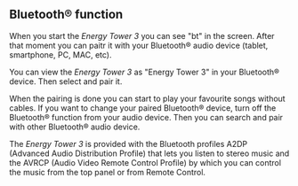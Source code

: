 ## Bluetooth® function

When you start the *Energy Tower 3* you can see "bt" in the screen.
After that moment you can paitr it with your Bluetooth® audio device (tablet, smartphone, PC, MAC, etc).

You can view the *Energy Tower 3* as "Energy Tower 3" in your Bluetooth® device. Then select and pair it.

When the pairing is done you can start to play your favourite songs without cables. If you want to change your paired Bluetooth® device, turn off the Bluetooth® function from your audio device. Then you can search and pair with other Bluetooth® audio device.

The *Energy Tower 3* is provided with the Bluetooth profiles A2DP (Advanced Audio Distribution Profile) that lets you listen to stereo music and the AVRCP (Audio Video Remote Control Profile) by which you can control the music from the top panel or from Remote Control.
